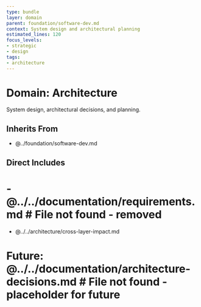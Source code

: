 ```yaml
---
type: bundle
layer: domain
parent: foundation/software-dev.md
context: System design and architectural planning
estimated_lines: 120
focus_levels:
- strategic
- design
tags:
- architecture
---
```

# Domain: Architecture

System design, architectural decisions, and planning.

## Inherits From
- @../foundation/software-dev.md

## Direct Includes
# - @../../documentation/requirements.md  # File not found - removed
- @../../architecture/cross-layer-impact.md
# Future: @../../documentation/architecture-decisions.md  # File not found - placeholder for future
